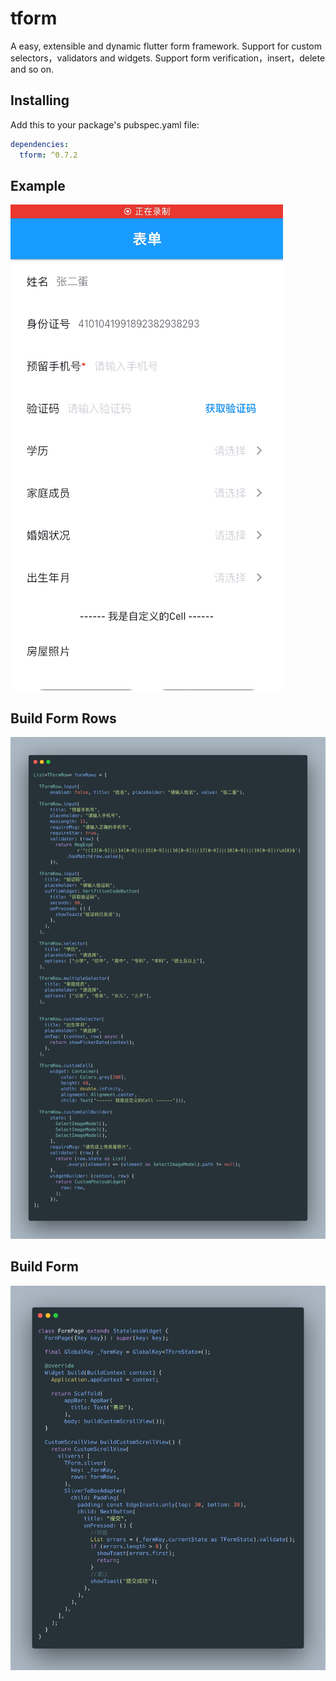 # tform

A easy, extensible and dynamic flutter form framework. Support for custom selectors，validators and widgets. Support form verification，insert，delete and so on.

## Installing
Add this to your package's pubspec.yaml file:

```yaml
dependencies:
  tform: ^0.7.2
```

## Example
![avatar](./assets/demo.gif)

## Build Form Rows
![avatar](./assets/carbon_rows.png)

## Build Form
![avatar](./assets/carbon_page.png)
